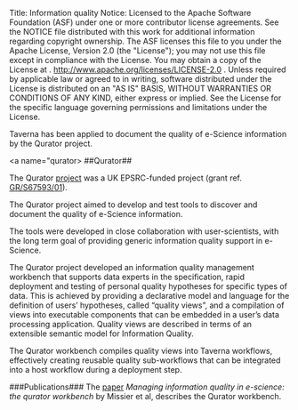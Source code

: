 Title:     Information quality
Notice:    Licensed to the Apache Software Foundation (ASF) under one
           or more contributor license agreements.  See the NOTICE file
           distributed with this work for additional information
           regarding copyright ownership.  The ASF licenses this file
           to you under the Apache License, Version 2.0 (the
           "License"); you may not use this file except in compliance
           with the License.  You may obtain a copy of the License at
           .
             http://www.apache.org/licenses/LICENSE-2.0
           .
           Unless required by applicable law or agreed to in writing,
           software distributed under the License is distributed on an
           "AS IS" BASIS, WITHOUT WARRANTIES OR CONDITIONS OF ANY
           KIND, either express or implied.  See the License for the
           specific language governing permissions and limitations
           under the License.

Taverna has been applied to document the quality of e-Science information by the Qurator project.

<a name="qurator></a>
##Qurator##

The Qurator [project][1] was a UK EPSRC-funded project (grant ref. [GR/S67593/01][2]).

The Qurator project aimed to develop and test tools to discover and document the quality of e-Science information.

The tools were developed in close collaboration with user-scientists, 
   with the long term goal of providing generic information quality support in e-Science.

The Qurator project developed an information quality management workbench that supports data experts in the 
   specification, rapid deployment and testing of personal quality hypotheses for specific types of data. 
This is achieved by providing a declarative model and language for the definition of users’ hypotheses, 
   called “quality views”, and a compilation of views into executable components that can be embedded in a 
   user’s data processing application. Quality views are described in terms of an extensible semantic model 
   for Information Quality.

The Qurator workbench compiles quality views into Taverna workflows, 
   effectively creating reusable quality sub-workflows that can be integrated into a host workflow during 
   a deployment step.

###Publications###
The [paper][3] *Managing information quality in e-science: the qurator workbench* by Missier et al, 
   describes the Qurator workbench.


  [1]: http://www.qurator.org/
  [2]: http://gow.epsrc.ac.uk/NGBOViewGrant.aspx?GrantRef=GR/S67593/01
  [3]: http://doi.acm.org/10.1145/1247480.1247638